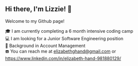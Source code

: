 ## Hi there, I'm Lizzie! 👋  

Welcome to my Github page!

:mortar_board: I am currently completing a 6 month intensive coding camp<br />
:computer: I am looking for a Junior Software Engineering position<br />
:briefcase: Background in Account Management<br />
:phone: You can reach me at elizabethghand@gmail.com or https://www.linkedin.com/in/elizabeth-hand-981880129/


